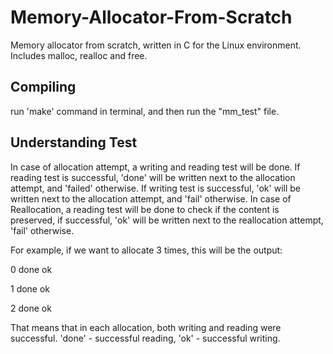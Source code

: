 # Memory-Allocator-From-Scratch
Memory allocator from scratch, written in C for the Linux environment. Includes malloc, realloc and free.

## Compiling
run 'make' command in terminal, and then run the "mm_test" file.

## Understanding Test
In case of allocation attempt, a writing and reading test will be done. If reading test is successful, 'done' will be written next to the allocation attempt, and 'failed' otherwise. If writing test is successful, 'ok' will be written next to the allocation attempt, and 'fail' otherwise. In case of Reallocation, a reading test will be done to check if the content is preserved, if successful, 'ok' will be written next to the reallocation attempt, 'fail' otherwise.

For example, if we want to allocate 3 times, this will be the output:

0 done ok

1 done ok

2 done ok


That means that in each allocation, both writing and reading were successful. 'done' - successful reading, 'ok' - successful writing.
